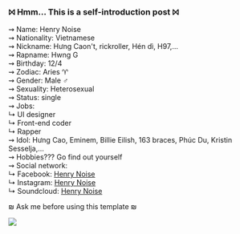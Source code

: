### ⨝ Hmm... This is a self-introduction post ⨝
  
⇝ Name: Henry Noise  
⇝ Nationality: Vietnamese  
⇝ Nickname: Hưng Caon't, rickroller, Hén dì, H97,...   
⇝ Rapname: Hwng G  
⇝ Birthday: 12/4   
⇝ Zodiac: Aries ♈  
⇝ Gender: Male ♂  
⇝ Sexuality: Heterosexual  
⇝ Status: single  
⇝ Jobs:  
↳ UI designer  
↳ Front-end coder  
↳ Rapper  
⇝ Idol: Hưng Cao, Eminem, Billie Eilish, 163 braces, Phúc Du, Kristin Sesselja,...  
⇝ Hobbies??? Go find out yourself  
⇝ Social network:  
↳ Facebook: [Henry Noise](https://www.facebook.com/tracdogiahung)  
↳ Instagram: [Henry Noise](https://www.instagram.com/_hwng.g_/)  
↳ Soundcloud: [Henry Noise](https://soundcloud.com/henry-noise-469811517)

₪ Ask me before using this template ₪  
  
![](https://komarev.com/ghpvc/?username=your-github-username&color=000000)  
